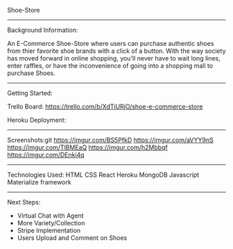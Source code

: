 Shoe-Store

-------------------------------------------------

Background Information:
 
An E-Commerce Shoe-Store where users can purchase authentic shoes from thier favorite shoe brands with a click of a button. With the way society has moved forward in online shopping, you'll never have to wait long lines, enter raffles, or have the inconvenience of going into a shopping mall to purchase Shoes.

-------------------------------------------------

Getting Started:

Trello Board: https://trello.com/b/XdTiURjO/shoe-e-commerce-store

Heroku Deployment: 


------------------------------------------------

Screenshots:git 
https://imgur.com/BS5PfkD
https://imgur.com/aVYY9nS
https://imgur.com/TlBMEaQ
https://imgur.com/h2Mbbqf
https://imgur.com/DEnki4q



--------------------------------
Technologies Used:
 HTML
 CSS
 React
 Heroku
 MongoDB
 Javascript
 Materialize framework

-------------------------------------------------

Next Steps:
- Virtual Chat with Agent
- More Variety/Collection
- Stripe Implementation
- Users Upload and Comment on Shoes
